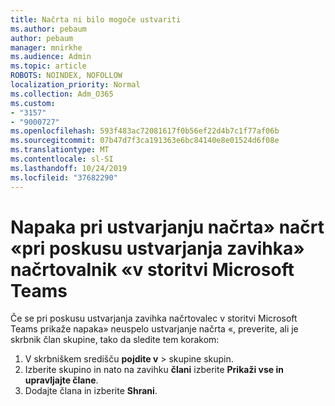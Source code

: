 ```yaml
---
title: Načrta ni bilo mogoče ustvariti
ms.author: pebaum
author: pebaum
manager: mnirkhe
ms.audience: Admin
ms.topic: article
ROBOTS: NOINDEX, NOFOLLOW
localization_priority: Normal
ms.collection: Adm_O365
ms.custom:
- "3157"
- "9000727"
ms.openlocfilehash: 593f483ac72081617f0b56ef22d4b7c1f77af06b
ms.sourcegitcommit: 07b47d7f3ca191363e6bc84140e8e01524d6f08e
ms.translationtype: MT
ms.contentlocale: sl-SI
ms.lasthandoff: 10/24/2019
ms.locfileid: "37682290"
---
```

# <a name="failed-to-create-the-plan-error-when-trying-to-create-a-planner-tab-in-microsoft-teams"></a>Napaka pri ustvarjanju načrta» načrt «pri poskusu ustvarjanja zavihka» načrtovalnik «v storitvi Microsoft Teams

Če se pri poskusu ustvarjanja zavihka načrtovalec v storitvi Microsoft Teams prikaže napaka» neuspelo ustvarjanje načrta «, preverite, ali je skrbnik član skupine, tako da sledite tem korakom:

1. V skrbniškem središču[](https://admin.microsoft.com/Adminportal/Home?source=applauncher#/groups) **pojdite v** > skupine skupin. 
2. Izberite skupino in nato na zavihku **člani** izberite **Prikaži vse in upravljajte člane**.
3. Dodajte člana in izberite **Shrani**.